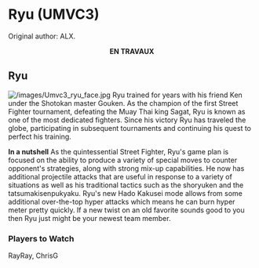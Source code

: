 # Ryu (UMVC3)

Original author: ALX.

<center>

**EN TRAVAUX**

</center>

## Ryu

![](/images/Umvc3_ryu_face.jpg‎ "/images/Umvc3_ryu_face.jpg‎") Ryu trained
for years with his friend Ken under the Shotokan master Gouken. As the
champion of the first Street Fighter tournament, defeating the Muay Thai
king Sagat, Ryu is known as one of the most dedicated fighters. Since
his victory Ryu has traveled the globe, participating in subsequent
tournaments and continuing his quest to perfect his training.

**In a nutshell** As the quintessential Street Fighter, Ryu's game plan
is focused on the ability to produce a variety of special moves to
counter opponent's strategies, along with strong mix-up capabilities. He
now has additional projectile attacks that are useful in response to a
variety of situations as well as his traditional tactics such as the
shoryuken and the tatsumakisenpukyaku. Ryu's new Hado Kakusei mode
allows from some additional over-the-top hyper attacks which means he
can burn hyper meter pretty quickly. If a new twist on an old favorite
sounds good to you then Ryu just might be your newest team member.

### Players to Watch

RayRay, ChrisG
